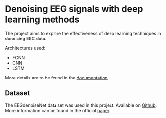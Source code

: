 # Denoising EEG signals with deep learning methods

The project aims to explore the effectiveness of deep learning techniques in denoising EEG data.

Architectures used:
- FCNN
- CNN
- LSTM

More details are to be found in the [documentation](https://github.com/ankimme/vut-bria-eeg-cleaning/blob/27d921bb1166af654afddd3e422c65e2d1c31154/documentation.pdf).

## Dataset

The EEGdenoiseNet data set was used in this project. Available on [Github](https://github.com/ncclabsustech/EEGdenoiseNet/tree/8d290661146c7189c98cc04812d37371d4b9426c/data). More information can be found in the official [paper](https://doi.org/10.48550/arXiv.2009.11662).
